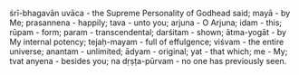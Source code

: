 śrī-bhagavān uvāca - the Supreme Personality of Godhead said; mayā - by Me; prasannena - happily; tava - unto you; arjuna - O Arjuna; idam - this; rūpam - form; param - transcendental; darśitam - shown; ātma-yogāt - by My internal potency; tejaḥ-mayam - full of effulgence; viśvam - the entire universe; anantam - unlimited; ādyam - original; yat - that which; me - My; tvat anyena - besides you; na dṛṣṭa-pūrvam - no one has previously seen.